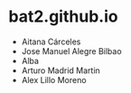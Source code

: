 # bat2.github.io
* Aitana Cárceles
* Jose Manuel Alegre Bilbao
* Alba
* Arturo Madrid Martin
* Alex Lillo Moreno
